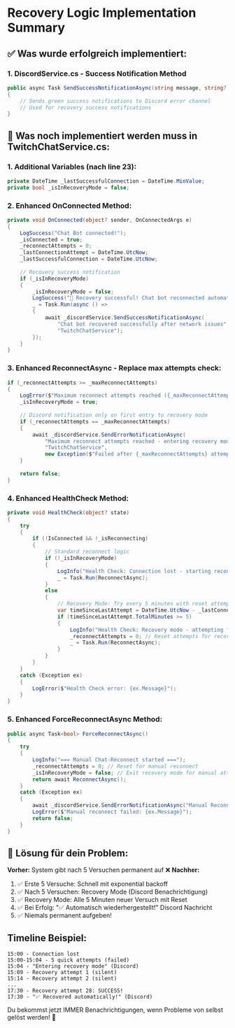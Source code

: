 # Recovery Logic Implementation Summary

## ✅ Was wurde erfolgreich implementiert:

### 1. DiscordService.cs - Success Notification Method
```csharp
public async Task SendSuccessNotificationAsync(string message, string? component = null)
{
    // Sends green success notifications to Discord error channel
    // Used for recovery success notifications
}
```

## 🔄 Was noch implementiert werden muss in TwitchChatService.cs:

### 1. Additional Variables (nach line 23):
```csharp
private DateTime _lastSuccessfulConnection = DateTime.MinValue;
private bool _isInRecoveryMode = false;
```

### 2. Enhanced OnConnected Method:
```csharp
private void OnConnected(object? sender, OnConnectedArgs e)
{
    LogSuccess("Chat Bot connected!");
    _isConnected = true;
    _reconnectAttempts = 0;
    _lastConnectionAttempt = DateTime.UtcNow;
    _lastSuccessfulConnection = DateTime.UtcNow;
    
    // Recovery success notification
    if (_isInRecoveryMode)
    {
        _isInRecoveryMode = false;
        LogSuccess("🎉 Recovery successful! Chat bot reconnected automatically.");
        _ = Task.Run(async () => 
        {
            await _discordService.SendSuccessNotificationAsync(
                "Chat bot recovered successfully after network issues", 
                "TwitchChatService");
        });
    }
}
```

### 3. Enhanced ReconnectAsync - Replace max attempts check:
```csharp
if (_reconnectAttempts >= _maxReconnectAttempts)
{
    LogError($"Maximum reconnect attempts reached ({_maxReconnectAttempts}). Entering recovery mode...");
    _isInRecoveryMode = true;
    
    // Discord notification only on first entry to recovery mode
    if (_reconnectAttempts == _maxReconnectAttempts)
    {
        await _discordService.SendErrorNotificationAsync(
            "Maximum reconnect attempts reached - entering recovery mode", 
            "TwitchChatService", 
            new Exception($"Failed after {_maxReconnectAttempts} attempts"));
    }
    
    return false;
}
```

### 4. Enhanced HealthCheck Method:
```csharp
private void HealthCheck(object? state)
{
    try
    {
        if (!IsConnected && !_isReconnecting)
        {
            // Standard reconnect logic
            if (!_isInRecoveryMode)
            {
                LogInfo("Health Check: Connection lost - starting reconnect");
                _ = Task.Run(ReconnectAsync);
            }
            else
            {
                // Recovery Mode: Try every 5 minutes with reset attempt counter
                var timeSinceLastAttempt = DateTime.UtcNow - _lastConnectionAttempt;
                if (timeSinceLastAttempt.TotalMinutes >= 5)
                {
                    LogInfo("Health Check: Recovery mode - attempting fresh reconnect");
                    _reconnectAttempts = 0; // Reset attempts for recovery
                    _ = Task.Run(ReconnectAsync);
                }
            }
        }
    }
    catch (Exception ex)
    {
        LogError($"Health Check error: {ex.Message}");
    }
}
```

### 5. Enhanced ForceReconnectAsync Method:
```csharp
public async Task<bool> ForceReconnectAsync()
{
    try
    {
        LogInfo("=== Manual Chat-Reconnect started ===");
        _reconnectAttempts = 0; // Reset for manual reconnect
        _isInRecoveryMode = false; // Exit recovery mode for manual attempt
        return await ReconnectAsync();
    }
    catch (Exception ex)
    {
        await _discordService.SendErrorNotificationAsync("Manual Reconnect Error", "TwitchChatService", ex);
        LogError($"Manual reconnect failed: {ex.Message}");
        return false;
    }
}
```

## 🎯 Lösung für dein Problem:

**Vorher:** System gibt nach 5 Versuchen permanent auf ❌
**Nachher:** 
1. ✅ Erste 5 Versuche: Schnell mit exponential backoff
2. ✅ Nach 5 Versuchen: Recovery Mode (Discord Benachrichtigung)
3. ✅ Recovery Mode: Alle 5 Minuten neuer Versuch mit Reset
4. ✅ Bei Erfolg: "✅ Automatisch wiederhergestellt!" Discord Nachricht
5. ✅ Niemals permanent aufgeben!

## Timeline Beispiel:
```
15:00 - Connection lost
15:00-15:04 - 5 quick attempts (failed)
15:04 - "Entering recovery mode" (Discord)
15:09 - Recovery attempt 1 (silent)
15:14 - Recovery attempt 2 (silent)  
...
17:30 - Recovery attempt 28: SUCCESS! 
17:30 - "✅ Recovered automatically!" (Discord)
```

Du bekommst jetzt IMMER Benachrichtigungen, wenn Probleme von selbst gelöst werden! 🎉
